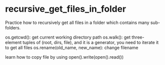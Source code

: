 # recursive_get_files_in_folder
Practice how to recursively get all files in a folder which contains many sub-folders.


os.getcwd(): get current working directory path
os.walk(): get three-element tuples of (root, dirs, file), and it is a generator, you need to iterate it to get all files
os.rename(old_name, new_name): change filename

learn how to copy file by using open().write(open().read())
